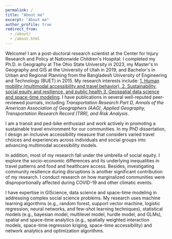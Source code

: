 ```yaml
---
permalink: /
title: "About me"
excerpt: "About me"
author_profile: true
redirect_from:
  - /about/
  - /about.html
---
```


Welcome! I am a post-doctoral research scientist at the Center for Injury Research and Policy at Nationwide Children's Hospital. I completed my Ph.D. in Geography at The Ohio State University in 2023, my Master's in Geography and GIS at the University of Utah in 2019, and Bachelor's in Urban and Regional Planning from the Bangladesh University of Engineering and Technology (BUET) in 2015. My research interests include: <u>1. Human mobility (multimodal accessibility and travel behavior), 2. Sustainability, social equity and resilience, and public health 3. Geospatial data science and space-time modeling</u>. I have publications in several well-reputed peer-reviewed journals, including <i> Transportation Research Part D, Annals of the American Association of Geographers (AAG), Applied Geography, Transportation Research Record (TRR), and Risk Analysis</i>.

I am a transit and ped-bike enthusiast and work actively in promoting a sustainable travel environment for our communities. In my PhD dissertation, I design an inclusive accessibility measure that considers varied travel choices and experiences across individuals and social groups into advancing multimodal accessibility models.

In addition, most of my research fall under the umbrella of social equity. I explore the socio-economic differences and its underlying inequalities in travel patterns and food and healthcare access. Besides, investigating community resilience during disruptions is another significant contribution of my research. I conduct research on how marginalized communities were disproportionally affected during COVID-19 and other climatic events.

I have expertise in GIScience, data science and space-time modeling in addressing complex social science problems. My research uses machine learning algorithms (e.g., random forest, support vector machine, logistic regression, neural networks, and few-shot learning techniques), statistical models (e.g., bayesian model, multilevel model, hurdle model, and GLMs), spatial and space-time analytics (e.g., spatially weighted interaction models, space-time regression kriging, space-time accessibility) and network analytics and optimization algorithms.
